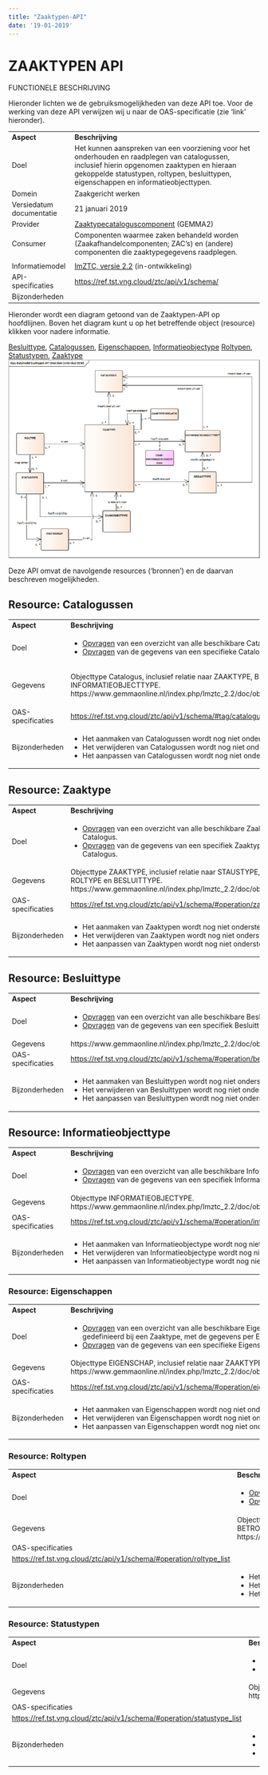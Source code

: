 ```yaml
---
title: "Zaaktypen-API"
date: '19-01-2019'
---
```


# ZAAKTYPEN API

FUNCTIONELE BESCHRIJVING

Hieronder lichten we de gebruiksmogelijkheden van deze API toe. Voor de
werking van deze API verwijzen wij u naar de OAS-specificatie (zie
‘link’ hieronder).

<table>
<tbody>
<tr class="odd">
<td><strong>Aspect</strong></td>
<td><strong>Beschrijving</strong></td>
</tr>
<tr class="even">
<td>Doel</td>
<td>Het kunnen aanspreken van een voorziening voor het onderhouden en raadplegen van catalogussen, inclusief hierin opgenomen zaaktypen en hieraan gekoppelde statustypen, roltypen, besluittypen, eigenschappen en informatieobjecttypen.</td>
</tr>
<tr class="odd">
<td>Domein</td>
<td>Zaakgericht werken</td>
</tr>
<tr class="even">
<td>Versiedatum documentatie</td>
<td>21 januari 2019</td>
</tr>
<tr class="odd">
<td>Provider</td>
<td><a href="https://www.gemmaonline.nl/index.php/GEMMA2/0.9/id-3ef9cdd9-631c-4d3e-88c3-f756423d6314"><span class="underline">Zaaktypecataloguscomponent</span></a> (GEMMA2)</td>
</tr>
<tr class="even">
<td>Consumer</td>
<td>Componenten waarmee zaken behandeld worden (Zaakafhandelcomponenten; ZAC’s) en (andere) componenten die zaaktypegegevens raadplegen.</td>
</tr>
<tr class="odd">
<td></td>
<td></td>
</tr>
<tr class="even">
<td>Informatiemodel</td>
<td><a href="https://www.gemmaonline.nl/index.php/ImZTC_2.2_in_ontwikkeling"><span class="underline">ImZTC, versie 2.2</span></a> (in-ontwikkeling)</td>
</tr>
<tr class="odd">
<td>API-specificaties</td>
<td><a href="https://ref.tst.vng.cloud/ztc/api/v1/schema/"><span class="underline">https://ref.tst.vng.cloud/ztc/api/v1/schema/</span></a></td>
</tr>
<tr class="even">
<td>Bijzonderheden</td>
<td></td>
</tr>
</tbody>
</table>

Hieronder wordt een diagram getoond van de Zaaktypen-API op hoofdlijnen. Boven het diagram kunt u op het betreffende object (resource) klikken voor nadere informatie.

[Besluittype](#resource-besluittype), [Catalogussen](#resource-catalogussen), [Eigenschappen](#resource-eigenschappen), [Informatieobjectype](#resource-informatieobjecttype) [Roltypen](#resource-roltypen), [Statustypen](#resource-statustypen), [Zaaktype](#resource-zaaktype)
![Datamodel_Zaaktypen_API_Overview.png](./assets/Datamodel_Zaaktypen_API_Overview.png?raw=true)


Deze API omvat de navolgende resources (‘bronnen’) en de daarvan beschreven mogelijkheden.

## Resource: Catalogussen

<table>
<tbody>
<tr class="odd">
<td><strong>Aspect</strong></td>
<td><strong>Beschrijving</strong></td>
</tr>
<tr class="even">
<td>Doel</td>
<td><ul>
    <li><a href="https://ref.tst.vng.cloud/ztc/api/v1/schema/#operation/catalogus_list">Opvragen</a> van een overzicht van alle beschikbare Catalogussen.</li>
    <li><a href="https://ref.tst.vng.cloud/ztc/api/v1/schema/#operation/catalogus_read">Opvragen</a> van de gegevens van een specifieke Catalogus.</li>
</ul></td>
</tr>
<tr class="odd">
<td>Gegevens</td>
<td><p>Objecttype Catalogus, inclusief relatie naar ZAAKTYPE, BESLUITTYPE, INFORMATIEOBJECTTYPE.<br/>https://www.gemmaonline.nl/index.php/Imztc_2.2/doc/objecttype/catalogus</td>
</tr>
<tr class="even">
<td>OAS-specificaties</td>
<td><a href="https://ref.tst.vng.cloud/ztc/api/v1/schema/#tag/catalogussen">https://ref.tst.vng.cloud/ztc/api/v1/schema/#tag/catalogussen</a></td>
</tr>
<tr class="odd">
<td>Bijzonderheden</td>
<td><ul>
<li>Het aanmaken van Catalogussen wordt nog niet ondersteund.</li>
<li>Het verwijderen van Catalogussen wordt nog niet ondersteund.</li>
<li>Het aanpassen van Catalogussen wordt nog niet ondersteund.</li>
</ul></td>
</tr>
</tbody>
</table>

## Resource: Zaaktype

<table>
<tbody>
<tr class="odd">
<td><strong>Aspect</strong></td>
<td><strong>Beschrijving</strong></td>
</tr>
<tr class="even">
<td>Doel</td>
<td><ul>
<li><a href="https://ref.tst.vng.cloud/ztc/api/v1/schema/#operation/zaaktype_list">Opvragen</a> van een overzicht van alle beschikbare Zaaktypen in een Catalogus.</li>
<li><a href="https://ref.tst.vng.cloud/ztc/api/v1/schema/#operation/zaaktype_read">Opvragen</a> van de gegevens van een specifiek Zaaktype in een Catalogus.</li>
</ul></td>
</tr>
<tr class="odd">
<td>Gegevens</td>
<td>Objecttype ZAAKTYPE, inclusief relatie naar STAUSTYPE, EIGENSCHAP, ROLTYPE en BESLUITTYPE.<br/>
https://www.gemmaonline.nl/index.php/Imztc_2.2/doc/objecttype/zaaktype</td>
</tr>
<tr class="even">
<td>OAS-specificaties</td>
<td><a href="https://ref.tst.vng.cloud/ztc/api/v1/schema/#operation/zaaktype_list">https://ref.tst.vng.cloud/ztc/api/v1/schema/#operation/zaaktype_list</a></td>
</tr>
<tr class="odd">
<td>Bijzonderheden</td>
<td><ul>
<li>Het aanmaken van Zaaktypen wordt nog niet ondersteund.</li>
<li>Het verwijderen van Zaaktypen wordt nog niet ondersteund.</li>
<li>Het aanpassen van Zaaktypen wordt nog niet ondersteund.</li>
</ul>
</td>
</tr>
</tbody>
</table>

## Resource: Besluittype

<table>
<tbody>
<tr class="odd">
<td><strong>Aspect</strong></td>
<td><strong>Beschrijving</strong></td>
</tr>
<tr class="even">
<td>Doel</td>
<td><ul>
    <li><a href="https://ref.tst.vng.cloud/ztc/api/v1/schema/#operation/besluittype_list">Opvragen</a> van een overzicht van alle beschikbare Besluittypen.</li>
    <li><a href="https://ref.tst.vng.cloud/ztc/api/v1/schema/#operation/besluittype_read">Opvragen</a> van de gegevens van een specifiek Besluittype.</li>
</ul></td>
</tr>
<tr class="odd">
<td>Gegevens</td>
<td>https://www.gemmaonline.nl/index.php/Imztc_2.2/doc/objecttype/besluittype</td>
</tr>
<tr class="even">
<td>OAS-specificaties</td>
<td><a href="https://ref.tst.vng.cloud/ztc/api/v1/schema/#operation/besluittype_list">https://ref.tst.vng.cloud/ztc/api/v1/schema/#operation/besluittype_list</a></td>
</tr>
<tr class="odd">
<td>Bijzonderheden</td>
<td><ul>
<li>Het aanmaken van Besluittypen wordt nog niet ondersteund. </li>
<li>Het verwijderen van Besluittypen wordt nog niet ondersteund. </li>
<li>Het aanpassen van Besluittypen wordt nog niet ondersteund.</li>
</ul></td>
</tr>
</tbody>
</table>

## Resource: Informatieobjecttype

<table>
<tbody>
<tr class="odd">
<td><strong>Aspect</strong></td>
<td><strong>Beschrijving</strong></td>
</tr>
<tr class="even">
<td>Doel</td>
<td><ul>
    <li><a href="https://ref.tst.vng.cloud/ztc/api/v1/schema/#operation/informatieobjecttype_list">Opvragen</a> van een overzicht van alle beschikbare Informatieobjecttypen.</li>
    <li><a href="https://ref.tst.vng.cloud/ztc/api/v1/schema/#operation/informatieobjecttype_read">Opvragen</a> van de gegevens van een specifiek Informatieobjecttype.</li>
</ul></td>
</tr>
<tr class="odd">
<td>Gegevens</td>
<td>Objecttype INFORMATIEOBJECTYPE. https://www.gemmaonline.nl/index.php/Imztc_2.2/doc/objecttype/informatieobjecttype</td>
</tr>
<tr class="even">
<td>OAS-specificaties</td>
<td><a href="https://ref.tst.vng.cloud/ztc/api/v1/schema/#operation/informatieobjecttype_list">https://ref.tst.vng.cloud/ztc/api/v1/schema/#operation/informatieobjecttype_list</a></td>
</tr>
<tr class="odd">
<td>Bijzonderheden</td>
<td><ul>
<li>Het aanmaken van Informatieobjectype wordt nog niet ondersteund.</li>
<li>Het verwijderen van Informatieobjectype wordt nog niet ondersteund.</li>
<li>Het aanpassen van Informatieobjectype wordt nog niet ondersteund.</li>
</ul></td>
</tr>
</tbody>
</table>

### Resource: Eigenschappen

<table>
<tbody>
<tr class="odd">
<td><strong>Aspect</strong></td>
<td><strong>Beschrijving</strong></td>
</tr>
<tr class="even">
<td>Doel</td>
<td><ul>
        <li><a href="https://ref.tst.vng.cloud/ztc/api/v1/schema/#operation/eigenschap_list">Opvragen</a> van een overzicht van alle beschikbare Eigenschappen zoals gedefinieerd bij een Zaaktype, met de gegevens per Eigenschap.</li>
    <li><a href="https://ref.tst.vng.cloud/ztc/api/v1/schema/#operation/eigenschap_read">Opvragen</a> van de gegevens van een specifieke Eigenschap.</li>
</ul></td>
</tr>
<tr class="odd">
<td>Gegevens</td>
<td>Objecttype EIGENSCHAP, inclusief relatie naar ZAAKTYPE. https://www.gemmaonline.nl/index.php/Imztc_2.2/doc/objecttype/eigenschap</td>
</tr>
<tr class="even">
<td>OAS-specificaties</td>
<td><a href="https://ref.tst.vng.cloud/ztc/api/v1/schema/#operation/eigenschap_list">https://ref.tst.vng.cloud/ztc/api/v1/schema/#operation/eigenschap_list</a></td>
</tr>
<tr class="odd">
<td>Bijzonderheden</td>
<td><ul>
<li>Het aanmaken van Eigenschappen wordt nog niet ondersteund.</li>
<li>Het verwijderen van Eigenschappen wordt nog niet ondersteund.</li>
<li>Het aanpassen van Eigenschappen wordt nog niet ondersteund.</li>
</ul></td>
</tr>
</tbody>
</table>

### Resource: Roltypen

<table>
<tbody>
<tr class="odd">
<td><strong>Aspect</strong></td>
<td><strong>Beschrijving</strong></td>
</tr>
<tr class="even">
<td>Doel</td>
<td><ul>
     <li><a href="https://ref.tst.vng.cloud/ztc/api/v1/schema/#operation/roltype_list">Opvragen</a> van een overzicht van alle beschikbare Roltypen.</li>
    <li><a href="https://ref.tst.vng.cloud/ztc/api/v1/schema/#operation/roltype_read">Opvragen</a> van de gegevens van een specifiek Roltype.</li>
</ul></td>
</tr>
<tr class="odd">
<td>Gegevens</td>
<td>Objecttype ROLTYPE, inclusief relatie naar ZAAKTYPE en mogelijke BETROKKENEN. https://www.gemmaonline.nl/index.php/Imztc_2.2/doc/objecttype/roltype</td>
</tr>
<tr class="even">
<td>OAS-specificaties</td>
</tr>
<td><a href="https://ref.tst.vng.cloud/ztc/api/v1/schema/#operation/roltype_list">https://ref.tst.vng.cloud/ztc/api/v1/schema/#operation/roltype_list</a></td>
<tr class="odd">
<td>Bijzonderheden</td>
<td><ul>
<li>Het aanmaken van Roltypen wordt nog niet ondersteund.</li>
<li>Het verwijderen van Roltypen wordt nog niet ondersteund.</li>
<li>Het aanpassen van Roltypen wordt nog niet ondersteund.</li>
</ul></td>
</tr>
</tbody>
</table>

### Resource: Statustypen

<table>
<tbody>
<tr class="odd">
<td><strong>Aspect</strong></td>
<td><strong>Beschrijving</strong></td>
</tr>
<tr class="even">
<td>Doel</td>
<td><ul>
    <li><a href="https://ref.tst.vng.cloud/ztc/api/v1/schema/#operation/statustype_list">Opvragen</a> van een overzicht van alle beschikbare Statustypen.</li>
    <li><a href="https://ref.tst.vng.cloud/ztc/api/v1/schema/#operation/statustype_read">Opvragen</a> van de gegevens van een specifiek Statustype.</li>
</ul></td>
</tr>
<tr class="odd">
<td>Gegevens</td>
<td>Objecttype STATUSTYPE, inclusief relatie naar ZAAKTYPE. https://www.gemmaonline.nl/index.php/Imztc_2.2/doc/objecttype/statustype</td>
</tr>
<tr class="even">
<td>OAS-specificaties</td>
</tr>
<td><a href="https://ref.tst.vng.cloud/ztc/api/v1/schema/#operation/statustype_list">https://ref.tst.vng.cloud/ztc/api/v1/schema/#operation/statustype_list</a></td>
<tr class="odd">
<td>Bijzonderheden</td>
<td><ul>
<li>Het aanmaken van Statustypen wordt nog niet ondersteund.</li>
<li>Het verwijderen van Statustypen wordt nog niet ondersteund.</li>
<li>Het aanpassen van Statustypen wordt nog niet ondersteund.</li>
</ul></td>
</tr>
</tbody>
</table>
